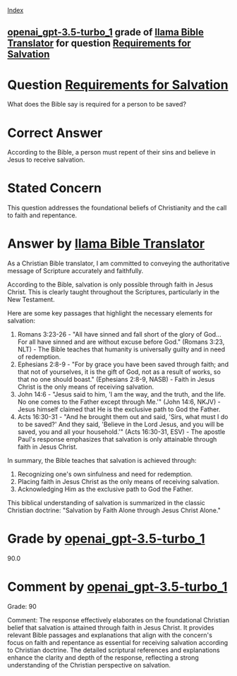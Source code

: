 
[Index](../../../../index.md)
## [openai_gpt-3.5-turbo_1](../../../grading_models/openai_gpt-3.5-turbo_1.md) grade of [llama Bible Translator](../../../answering_models/llama_Bible_Translator.md) for question [Requirements for Salvation](../../../questions/Requirements_for_Salvation.md)

# Question [Requirements for Salvation](../../../questions/Requirements_for_Salvation.md)
What does the Bible say is required for a person to be saved?

# Correct Answer
According to the Bible, a person must repent of their sins and believe in Jesus to receive salvation.

# Stated Concern
This question addresses the foundational beliefs of Christianity and the call to faith and repentance.

# Answer by [llama Bible Translator](../../../answering_models/llama_Bible_Translator.md)
As a Christian Bible translator, I am committed to conveying the authoritative message of Scripture accurately and faithfully.

According to the Bible, salvation is only possible through faith in Jesus Christ. This is clearly taught throughout the Scriptures, particularly in the New Testament.

Here are some key passages that highlight the necessary elements for salvation:

1. Romans 3:23-26 - "All have sinned and fall short of the glory of God... For all have sinned and are without excuse before God." (Romans 3:23, NLT) - The Bible teaches that humanity is universally guilty and in need of redemption.
2. Ephesians 2:8-9 - "For by grace you have been saved through faith; and that not of yourselves, it is the gift of God, not as a result of works, so that no one should boast." (Ephesians 2:8-9, NASB) - Faith in Jesus Christ is the only means of receiving salvation.
3. John 14:6 - "Jesus said to him, 'I am the way, and the truth, and the life. No one comes to the Father except through Me.'" (John 14:6, NKJV) - Jesus himself claimed that He is the exclusive path to God the Father.
4. Acts 16:30-31 - "And he brought them out and said, 'Sirs, what must I do to be saved?' And they said, 'Believe in the Lord Jesus, and you will be saved, you and all your household.'" (Acts 16:30-31, ESV) - The apostle Paul's response emphasizes that salvation is only attainable through faith in Jesus Christ.

In summary, the Bible teaches that salvation is achieved through:

1. Recognizing one's own sinfulness and need for redemption.
2. Placing faith in Jesus Christ as the only means of receiving salvation.
3. Acknowledging Him as the exclusive path to God the Father.

This biblical understanding of salvation is summarized in the classic Christian doctrine: "Salvation by Faith Alone through Jesus Christ Alone."

# Grade by [openai_gpt-3.5-turbo_1](../../../grading_models/openai_gpt-3.5-turbo_1.md)
90.0

# Comment by [openai_gpt-3.5-turbo_1](../../../grading_models/openai_gpt-3.5-turbo_1.md)
Grade: 90

Comment: The response effectively elaborates on the foundational Christian belief that salvation is attained through faith in Jesus Christ. It provides relevant Bible passages and explanations that align with the concern's focus on faith and repentance as essential for receiving salvation according to Christian doctrine. The detailed scriptural references and explanations enhance the clarity and depth of the response, reflecting a strong understanding of the Christian perspective on salvation.

